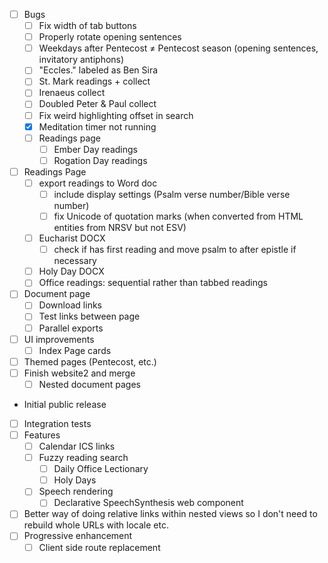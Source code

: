 - [ ] Bugs
	- [ ] Fix width of tab buttons
	- [ ] Properly rotate opening sentences
	- [ ] Weekdays after Pentecost ≠ Pentecost season (opening sentences, invitatory antiphons)
	- [ ] "Eccles." labeled as Ben Sira
	- [ ] St. Mark readings + collect
	- [ ] Irenaeus collect
	- [ ] Doubled Peter & Paul collect
	- [ ] Fix weird highlighting offset in search
	- [x] Meditation timer not running
	- [ ] Readings page
		- [ ] Ember Day readings
		- [ ] Rogation Day readings
		
- [ ] Readings Page
	- [ ] export readings to Word doc
		- [ ] include display settings (Psalm verse number/Bible verse number)
		- [ ] fix Unicode of quotation marks (when converted from HTML entities from NRSV but not ESV)
	- [ ] Eucharist DOCX
		- [ ] check if has first reading and move psalm to after epistle if necessary
	- [ ] Holy Day DOCX
	- [ ] Office readings: sequential rather than tabbed readings
- [ ] Document page
	- [ ] Download links
	- [ ] Test links between page
	- [ ] Parallel exports
- [ ] UI improvements
	- [ ] Index Page cards
- [ ] Themed pages (Pentecost, etc.)
- [ ] Finish website2 and merge
	- [ ] Nested document pages
- Initial public release
- [ ] Integration tests
- [ ] Features
	- [ ] Calendar ICS links
	- [ ] Fuzzy reading search
		- [ ] Daily Office Lectionary
		- [ ] Holy Days
	- [ ] Speech rendering
		- [ ] Declarative SpeechSynthesis web component
- [ ] Better way of doing relative links within nested views so I don't need to rebuild whole URLs with locale etc.
- [ ] Progressive enhancement
	- [ ] Client side route replacement
